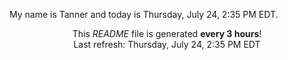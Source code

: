 My name is Tanner and today is Thursday, July 24, 2:35 PM EDT.

<p align="center">This <i>README</i> file is generated <b>every 3 hours</b>!</br>Last refresh: Thursday, July 24, 2:35 PM EDT<br /></p>
